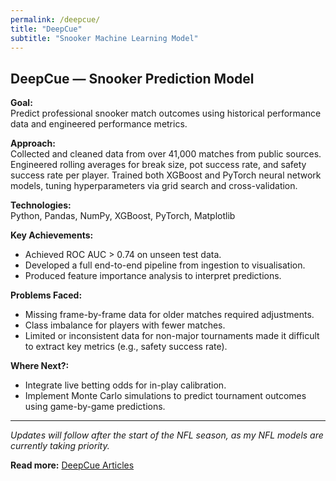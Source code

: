 ```yaml
---
permalink: /deepcue/
title: "DeepCue"
subtitle: "Snooker Machine Learning Model"
---
```


## DeepCue — Snooker Prediction Model

**Goal:**  
Predict professional snooker match outcomes using historical performance data and engineered performance metrics.

**Approach:**  
Collected and cleaned data from over 41,000 matches from public sources. Engineered rolling averages for break size, pot success rate, and safety success rate per player. Trained both XGBoost and PyTorch neural network models, tuning hyperparameters via grid search and cross-validation.

**Technologies:**  
Python, Pandas, NumPy, XGBoost, PyTorch, Matplotlib

**Key Achievements:**
- Achieved ROC AUC > 0.74 on unseen test data.
- Developed a full end-to-end pipeline from ingestion to visualisation.
- Produced feature importance analysis to interpret predictions.

**Problems Faced:**
- Missing frame-by-frame data for older matches required adjustments.
- Class imbalance for players with fewer matches.
- Limited or inconsistent data for non-major tournaments made it difficult to extract key metrics (e.g., safety success rate).

**Where Next?:**
- Integrate live betting odds for in-play calibration.
- Implement Monte Carlo simulations to predict tournament outcomes using game-by-game predictions.
  
---

_Updates will follow after the start of the NFL season, as my NFL models are currently taking priority._

**Read more:** [DeepCue Articles](https://davidbates.me/snooker/archives/)

